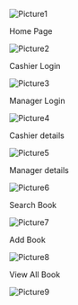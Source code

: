 
![Picture1](https://github.com/user-attachments/assets/21f04c9c-e5ac-4fe6-ad98-5b38ede43860)

Home Page

![Picture2](https://github.com/user-attachments/assets/c1e1e4e1-0df3-4f57-bee2-63efc807e28f)

Cashier Login 

![Picture3](https://github.com/user-attachments/assets/6248ed91-c7c7-40b4-90d9-476709a2baf6)

Manager Login

![Picture4](https://github.com/user-attachments/assets/9a9625c2-2d7d-47a4-9014-6f12d47ce3e9)

Cashier details

![Picture5](https://github.com/user-attachments/assets/c78fb433-d9db-4436-bc27-5646952bc135)

Manager details

![Picture6](https://github.com/user-attachments/assets/7706c5a0-3442-4b45-8e40-6a00991ace8e)

Search Book

![Picture7](https://github.com/user-attachments/assets/0cc9f602-0883-4a4c-9643-736ae120d685)

Add Book

![Picture8](https://github.com/user-attachments/assets/6082555b-edf1-4b52-9eb1-f26aeb6bc981)

View All Book 

![Picture9](https://github.com/user-attachments/assets/b7018bfa-a3d9-44fa-ab8a-0188348831c3)
